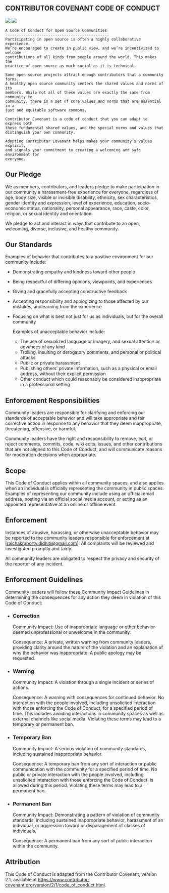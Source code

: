 ## CONTRIBUTOR COVENANT CODE OF CONDUCT
<p align="left">
    <a href="https://docs.github.com/en/site-policy/github-terms/github-community-code-of-conduct#overview-and-purpose"><img src="https://img.shields.io/badge/GitHub%20Community%20Code%20Of%20Conduct-N/A-4baaaa.svg"></a> 
    <a href="https://docs.github.com/en/site-policy/github-terms/github-event-code-of-conduct"><img src="https://img.shields.io/badge/GitHub%20Event%20Code%20Of%20Conduct-N/A-4baaaa.svg"></a>
</p>

    A Code of Conduct for Open Source Communities
    ----------------------------------------------
    Participating in open source is often a highly collaborative experience. 
    We’re encouraged to create in public view, and we’re incentivized to welcome
    contributions of all kinds from people around the world. This makes the
    practice of open source as much social as it is technical.

    Some open source projects attract enough contributors that a community forms. 
    A healthy open source community centers the shared values and norms of its 
    members. While not all of these values are exactly the same from community to 
    community, there is a set of core values and norms that are essential in a 
    just and equitable software commons.
    
    Contributor Covenant is a code of conduct that you can adapt to express both 
    these fundamental shared values, and the special norms and values that 
    distinguish your own community.

    Adopting Contributor Covenant helps makes your community’s values explicit, 
    and signals your commitment to creating a welcoming and safe environment for 
    everyone.

## Our Pledge
We as members, contributors, and leaders pledge to make participation in our community a harassment-free experience for everyone, regardless of age, body size, visible or invisible disability, ethnicity, sex characteristics, gender identity and expression, level of experience, education, socio-economic status, nationality, personal appearance, race, caste, color, religion, or sexual identity and orientation.

We pledge to act and interact in ways that contribute to an open, welcoming, diverse, inclusive, and healthy community.

## Our Standards
Examples of behavior that contributes to a positive environment for our community
include:

  - Demonstrating empathy and kindness toward other people
  - Being respectful of differing opinions, viewpoints, and experiences
  - Giving and gracefully accepting constructive feedback
  - Accepting responsibility and apologizing to those affected by our mistakes,
    andlearning from the experience
  - Focusing on what is best not just for us as individuals, but for the overall
    community

    Examples of unacceptable behavior include:
      
      - The use of sexualized language or imagery, and sexual attention or
        advances of any kind
      - Trolling, insulting or derogatory comments, and personal or political
        attacks
      - Public or private harassment
      - Publishing others’ private information, such as a physical or email
        address, without their explicit permission
      - Other conduct which could reasonably be considered inappropriate in a
        professional setting

## Enforcement Responsibilities
Community leaders are responsible for clarifying and enforcing our standards of acceptable behavior and will take appropriate and fair corrective action in response to any behavior that they deem inappropriate, threatening, offensive, or harmful.

Community leaders have the right and responsibility to remove, edit, or reject comments, commits, code, wiki edits, issues, and other contributions that are not aligned to this Code of Conduct, and will communicate reasons for moderation decisions when appropriate.

## Scope
This Code of Conduct applies within all community spaces, and also applies when an individual is officially representing the community in public spaces. Examples of representing our community include using an official email address, posting via an official social media account, or acting as an appointed representative at an online or offline event.

## Enforcement
Instances of abusive, harassing, or otherwise unacceptable behavior may be reported to the community leaders responsible for enforcement at [rajchakraborty.didhiti@gmail.com]. All complaints will be reviewed and investigated promptly and fairly.

All community leaders are obligated to respect the privacy and security of the reporter of any incident.

## Enforcement Guidelines
Community leaders will follow these Community Impact Guidelines in determining the consequences for any action they deem in violation of this Code of Conduct:

  - ### Correction
      Community Impact: Use of inappropriate language or other behavior deemed
      unprofessional or unwelcome in the community.
    
      Consequence: A private, written warning from community leaders, providing
      clarity around the nature of the violation and an explanation of why the
      behavior was inappropriate. A public apology may be requested.
    
  - ### Warning
      Community Impact: A violation through a single incident or series of
      actions.

      Consequence: A warning with consequences for continued behavior. No
      interaction with the people involved, including unsolicited interaction with
      those enforcing the Code of Conduct, for a specified period of time. This
      includes avoiding interactions in community spaces as well as external
      channels like social media. Violating these terms may lead to a temporary or
      permanent ban.

  - ### Temporary Ban
      Community Impact: A serious violation of community standards, including
      sustained inappropriate behavior.

      Consequence: A temporary ban from any sort of interaction or public
      communication with the community for a specified period of time. No public
      or private interaction with the people involved, including unsolicited
      interaction with those enforcing the Code of Conduct, is allowed during this
      period. Violating these terms may lead to a permanent ban.
  
  - ### Permanent Ban
      Community Impact: Demonstrating a pattern of violation of community
      standards, including sustained inappropriate behavior, harassment of an
      individual, or aggression toward or disparagement of classes of individuals.

      Consequence: A permanent ban from any sort of public interaction within the
      community.
    
## Attribution
This Code of Conduct is adapted from the Contributor Covenant, version 2.1, available at https://www.contributor-covenant.org/version/2/1/code_of_conduct.html.


